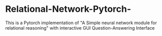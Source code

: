 # Relational-Network-Pytorch-
This is a Pytorch implementation of "A Simple neural network module for relational reasoning" with interactive GUI Question-Answering Interface

